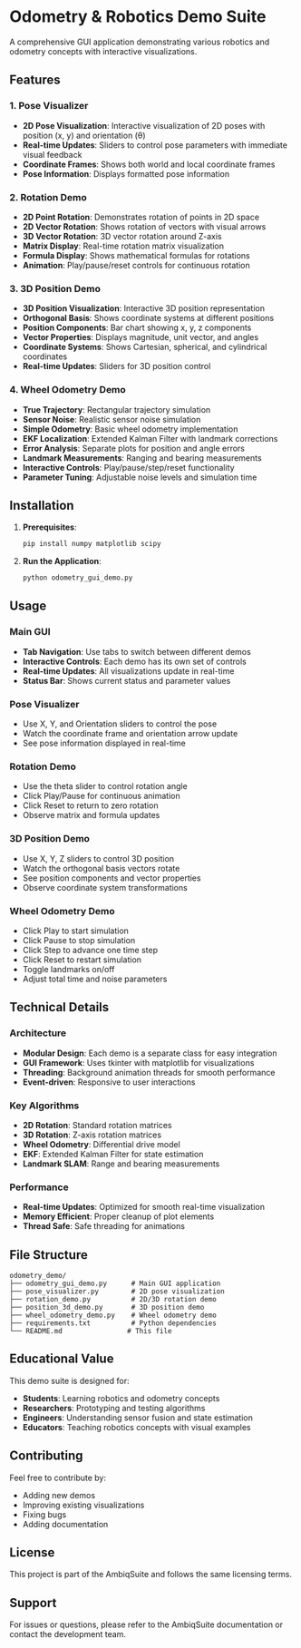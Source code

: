# Odometry & Robotics Demo Suite

A comprehensive GUI application demonstrating various robotics and odometry concepts with interactive visualizations.

## Features

### 1. Pose Visualizer
- **2D Pose Visualization**: Interactive visualization of 2D poses with position (x, y) and orientation (θ)
- **Real-time Updates**: Sliders to control pose parameters with immediate visual feedback
- **Coordinate Frames**: Shows both world and local coordinate frames
- **Pose Information**: Displays formatted pose information

### 2. Rotation Demo
- **2D Point Rotation**: Demonstrates rotation of points in 2D space
- **2D Vector Rotation**: Shows rotation of vectors with visual arrows
- **3D Vector Rotation**: 3D vector rotation around Z-axis
- **Matrix Display**: Real-time rotation matrix visualization
- **Formula Display**: Shows mathematical formulas for rotations
- **Animation**: Play/pause/reset controls for continuous rotation

### 3. 3D Position Demo
- **3D Position Visualization**: Interactive 3D position representation
- **Orthogonal Basis**: Shows coordinate systems at different positions
- **Position Components**: Bar chart showing x, y, z components
- **Vector Properties**: Displays magnitude, unit vector, and angles
- **Coordinate Systems**: Shows Cartesian, spherical, and cylindrical coordinates
- **Real-time Updates**: Sliders for 3D position control

### 4. Wheel Odometry Demo
- **True Trajectory**: Rectangular trajectory simulation
- **Sensor Noise**: Realistic sensor noise simulation
- **Simple Odometry**: Basic wheel odometry implementation
- **EKF Localization**: Extended Kalman Filter with landmark corrections
- **Error Analysis**: Separate plots for position and angle errors
- **Landmark Measurements**: Ranging and bearing measurements
- **Interactive Controls**: Play/pause/step/reset functionality
- **Parameter Tuning**: Adjustable noise levels and simulation time

## Installation

1. **Prerequisites**:
   ```bash
   pip install numpy matplotlib scipy
   ```

2. **Run the Application**:
   ```bash
   python odometry_gui_demo.py
   ```

## Usage

### Main GUI
- **Tab Navigation**: Use tabs to switch between different demos
- **Interactive Controls**: Each demo has its own set of controls
- **Real-time Updates**: All visualizations update in real-time
- **Status Bar**: Shows current status and parameter values

### Pose Visualizer
- Use X, Y, and Orientation sliders to control the pose
- Watch the coordinate frame and orientation arrow update
- See pose information displayed in real-time

### Rotation Demo
- Use the theta slider to control rotation angle
- Click Play/Pause for continuous animation
- Click Reset to return to zero rotation
- Observe matrix and formula updates

### 3D Position Demo
- Use X, Y, Z sliders to control 3D position
- Watch the orthogonal basis vectors rotate
- See position components and vector properties
- Observe coordinate system transformations

### Wheel Odometry Demo
- Click Play to start simulation
- Click Pause to stop simulation
- Click Step to advance one time step
- Click Reset to restart simulation
- Toggle landmarks on/off
- Adjust total time and noise parameters

## Technical Details

### Architecture
- **Modular Design**: Each demo is a separate class for easy integration
- **GUI Framework**: Uses tkinter with matplotlib for visualizations
- **Threading**: Background animation threads for smooth performance
- **Event-driven**: Responsive to user interactions

### Key Algorithms
- **2D Rotation**: Standard rotation matrices
- **3D Rotation**: Z-axis rotation matrices
- **Wheel Odometry**: Differential drive model
- **EKF**: Extended Kalman Filter for state estimation
- **Landmark SLAM**: Range and bearing measurements

### Performance
- **Real-time Updates**: Optimized for smooth real-time visualization
- **Memory Efficient**: Proper cleanup of plot elements
- **Thread Safe**: Safe threading for animations

## File Structure

```
odometry_demo/
├── odometry_gui_demo.py      # Main GUI application
├── pose_visualizer.py        # 2D pose visualization
├── rotation_demo.py          # 2D/3D rotation demo
├── position_3d_demo.py       # 3D position demo
├── wheel_odometry_demo.py    # Wheel odometry demo
├── requirements.txt          # Python dependencies
└── README.md                # This file
```

## Educational Value

This demo suite is designed for:
- **Students**: Learning robotics and odometry concepts
- **Researchers**: Prototyping and testing algorithms
- **Engineers**: Understanding sensor fusion and state estimation
- **Educators**: Teaching robotics concepts with visual examples

## Contributing

Feel free to contribute by:
- Adding new demos
- Improving existing visualizations
- Fixing bugs
- Adding documentation

## License

This project is part of the AmbiqSuite and follows the same licensing terms.

## Support

For issues or questions, please refer to the AmbiqSuite documentation or contact the development team. 